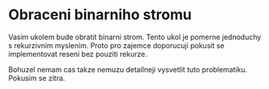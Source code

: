 # Obraceni binarniho stromu

Vasim ukolem bude obratit binarni strom. Tento ukol je pomerne jednoduchy s rekurzivnim myslenim. Proto pro zajemce doporucuji pokusit se implementovat reseni bez pouziti rekurze.

Bohuzel nemam cas takze nemuzu detailneji vysvetlit tuto problematiku. Pokusim se zitra.
